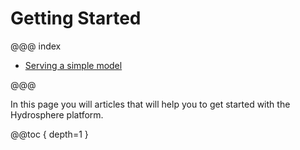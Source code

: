 # Getting Started 

@@@ index

* [Serving a simple model](serving-simple-model.md)

@@@

In this page you will articles that will help you to get started with the Hydrosphere platform.

@@toc { depth=1 }